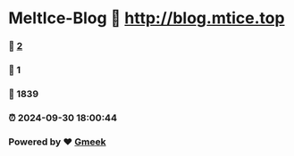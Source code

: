 # MeltIce-Blog :link: http://blog.mtice.top 
### :page_facing_up: [2](http://blog.mtice.top/tag.html) 
### :speech_balloon: 1 
### :hibiscus: 1839 
### :alarm_clock: 2024-09-30 18:00:44 
### Powered by :heart: [Gmeek](https://github.com/Meekdai/Gmeek)
